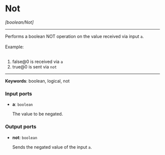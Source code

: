 # Not

_[boolean/Not]_

---

Performs a boolean NOT operation on the value received via input `a`.<br>
<br>
Example:<br>
<br>
1. false@0 is received via `a`<br>
2. true@0 is sent via `not`<br>

---

__Keywords__: boolean, logical, not

### Input ports

* __a__: ` boolean `

    The value to be negated.<br>

### Output ports

* __not__: ` boolean `

    Sends the negated value of the input `a`.<br>

